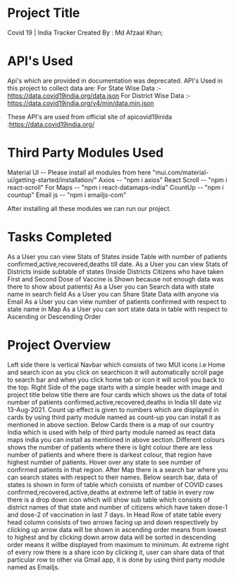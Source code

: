 # Project Title
Covid 19 | India Tracker 
Created By : Md Afzaal Khan;

# API's Used 
Api's which are provided in documentation was deprecated.
API's Used in this project to collect data are:
For State Wise Data :- https://data.covid19india.org/data.json
For District Wise Data :- https://data.covid19india.org/v4/min/data.min.json

These API's are used from official site of apicovid19inida :https://data.covid19india.org/

# Third Party Modules Used
Material UI -- Please install all modules from here "mui.com/material-ui/getting-started/installation/"
Axios -- "npm i axios"
React Scroll -- "npm i react-scroll"
For Maps -- "npm i react-datamaps-india"
CountUp -- "npm i countup"
Email js -- "npm i emailjs-com"

After installing all these modules we can run our project.

# Tasks Completed

As a User you can view Stats of States inside Table with number of patients confirmed,active,recovered,deaths till date.
As a User you can view Stats of Districts inside subtable of states (Inside Districts Citizens who have taken First and Second Dose of Vaccine is Shown because not enough data was there to show about patients)
As a User you can Search data with state name in search field
As a User you can Share State Data with anyone via Email
As a User you can view number of patients confirmed with respect to state name in Map
As a User you can sort state data in table with respect to Ascending or Descending Order

# Project Overview

Left side there is vertical Navbar which consists of two MUI icons i.e Home and search icon as you click on searchicon it will automatically scroll page to search bar and when you click home tab or icon it will scroll you back to the top.
Right Side of the page starts with a simple header with image and project title below title there are four cards which shows us the data of total number of patients confirmed,active,recovered,deaths in India till date viz 13-Aug-2021. Count up effect is given to numbers which are displayed in cards by using third party module named as count-up you can install it as mentioned in above section.
Below Cards there is a map of our country India which is used with help of third party module named as react data maps india you can install as mentioned in above section. Different colours shows the number of patients where there is light colour there are less number of patients and where there is darkest colour, that region have highest number of patients. Hover over any state to see number of confirmed patients in that region.
After Map there is a search bar where you can search states with respect to their names.
Below search bar, data of states is shown in form of table which consists of number of COVID cases confirmed,recovered,active,deaths at extreme left of table in every row there is a drop down icon which will show sub table which consists of district names of that state and number of citizens which have taken dose-1 and dose-2 of vaccination in last 7 days.
In Head Row of state table every head column consists of two arrows facing up and down respectively by clicking up arrow data will be shown in ascending order means from lowest to highest and by clicking down arrow data will be sorted in descending order means it willbe displayed from maximum to minimum.
At extreme right of every row there is a share icon by clicking it, user can share data of that particular row to other via Gmail app, it is done by using third party module named as Emailjs.

